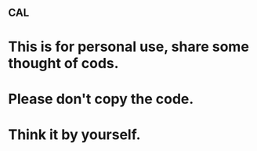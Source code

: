 ## CAL
# This is for personal use, share some thought of cods. 
# Please don't copy the code.
# Think it by yourself.

